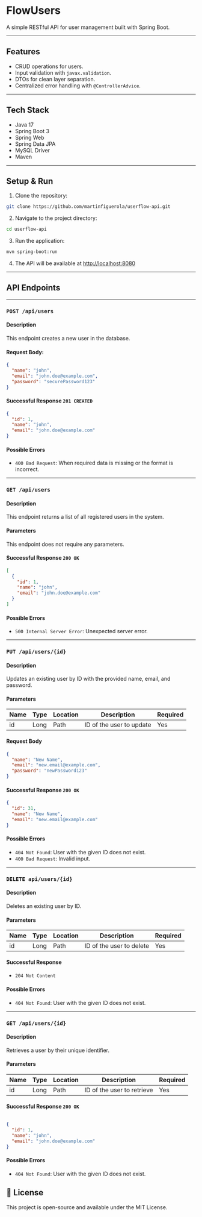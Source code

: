 # FlowUsers

A simple RESTful API for user management built with Spring Boot.

---

## Features

- CRUD operations for users.
- Input validation with `javax.validation`.
- DTOs for clean layer separation.
- Centralized error handling with `@ControllerAdvice`.

---

## Tech Stack

- Java 17
- Spring Boot 3
- Spring Web
- Spring Data JPA
- MySQL Driver
- Maven
---

## Setup & Run

1. Clone the repository:
```bash
git clone https://github.com/martinfiguerola/userflow-api.git
```
2. Navigate to the project directory: 
```bash
cd userflow-api
```
3. Run the application:
```bash
mvn spring-boot:run
```
4. The API will be available at [http://localhost:8080](http://localhost:8080)

---

## API Endpoints

---

### `POST /api/users`

#### Description
This endpoint creates a new user in the database.

#### Request Body:
```json 
{
  "name": "john",
  "email": "john.doe@example.com",
  "password": "securePassword123"
}
```

#### Successful Response `201 CREATED`

```json
{
  "id": 1,
  "name": "john",
  "email": "john.doe@example.com"
}
```

#### Possible Errors 
- `400 Bad Request`: When required data is missing or the format is incorrect.

---

### `GET /api/users`

#### Description
This endpoint returns a list of all registered users in the system.

#### Parameters
This endpoint does not require any parameters.

#### Successful Response `200 OK`

```json
[
  {
    "id": 1,
    "name": "john",
    "email": "john.doe@example.com"
  }
]
```
#### Possible Errors
- `500 Internal Server Error`: Unexpected server error.

---

### `PUT /api/users/{id}`

#### Description
Updates an existing user by ID with the provided name, email, and password.

#### Parameters
| Name | Type | Location | Description              | Required |
|------|------|----------|--------------------------|----------|
| id   | Long | Path     | ID of the user to update | Yes      | 

#### Request Body

```json 
{
  "name": "New Name",
  "email": "new.email@example.com",
  "password": "newPassword123"
}

```

#### Successful Response `200 OK`

```json
{
  "id": 31,
  "name": "New Name",
  "email": "new.email@example.com"
}
```
#### Possible Errors
- `404 Not Found`: User with the given ID does not exist.
- `400 Bad Request`: Invalid input.

---

### `DELETE api/users/{id}`

#### Description
Deletes an existing user by ID.

#### Parameters
| Name | Type | Location | Description              | Required |
|------|------|----------|--------------------------|----------|
| id   | Long | Path     | ID of the user to delete | Yes      | 


#### Successful Response 

- `204 Not Content`

#### Possible Errors 
- `404 Not Found`: User with the given ID does not exist.

---

### `GET /api/users/{id}`

#### Description
Retrieves a user by their unique identifier.

#### Parameters
| Name | Type | Location | Description                | Required |
|------|------|----------|----------------------------|----------|
| id   | Long | Path     | ID of the user to retrieve | Yes      | 

#### Successful Response `200 OK`

```json

{
  "id": 1,
  "name": "john",
  "email": "john.doe@example.com"
}

```

#### Possible Errors
- `404 Not Found`: User with the given ID does not exist.

## 📄 License
This project is open-source and available under the MIT License.

